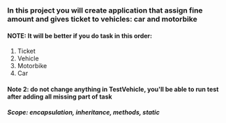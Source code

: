 ### In this project you will create application that assign fine amount and gives ticket to vehicles: car and motorbike

#### NOTE: It will be better if you do task in this order:
1. Ticket 
2. Vehicle 
3. Motorbike 
4. Car 

#### Note 2: do not change anything in TestVehicle, you'll be able to run test after adding all missing part of task

 
##### Scope: encapsulation, inheritance, methods, static

